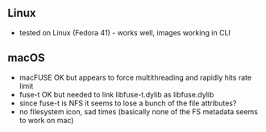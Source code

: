 ## Linux

- tested on Linux (Fedora 41) - works well, images working in CLI

## macOS 

- macFUSE OK but appears to force multithreading and rapidly hits rate limit
- fuse-t OK but needed to link libfuse-t.dylib as libfuse.dylib
- since fuse-t is NFS it seems to lose a bunch of the file attributes?
- no filesystem icon, sad times (basically none of the FS metadata seems to work on mac)

